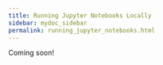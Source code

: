 ```yaml
---
title: Running Jupyter Notebooks Locally
sidebar: mydoc_sidebar
permalink: running_jupyter_notebooks.html
---
```


<!-- Getting tutorial contents and running it locally -->

Coming soon!
